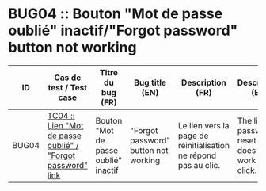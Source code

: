 BUG04 :: Bouton "Mot de passe oublié" inactif/"Forgot password" button not working
==================================================================================

| ID    | Cas de test / Test case | Titre du bug (FR)                    | Bug title (EN)                       | Description (FR)                                                | Description (EN)                                        | Gravité / Severity | Statut / Status |
|-------|-------------------------|--------------------------------------|--------------------------------------|-----------------------------------------------------------------|---------------------------------------------------------|--------------------|-----------------|
| BUG04 | [TC04 :: Lien "Mot de passe oublié" / "Forgot password" link](../tests/tc04.md)                    | Bouton "Mot de passe oublié" inactif | "Forgot password" button not working | Le lien vers la page de réinitialisation ne répond pas au clic. | The link to password reset page does not work on click. | Haute / High       | Ouvert / Open   |
